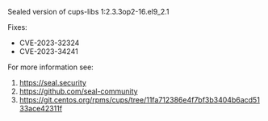 Sealed version of cups-libs 1:2.3.3op2-16.el9_2.1

Fixes:
- CVE-2023-32324
- CVE-2023-34241

For more information see:
  1. https://seal.security
  2. https://github.com/seal-community
  3. https://git.centos.org/rpms/cups/tree/11fa712386e4f7bf3b3404b6acd5133ace42311f
